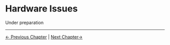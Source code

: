 # Hardware Issues

Under preparation



---

[← Previous Chapter](./3.4.1-software.md) | [Next Chapter→](./3.4.3-other.md)